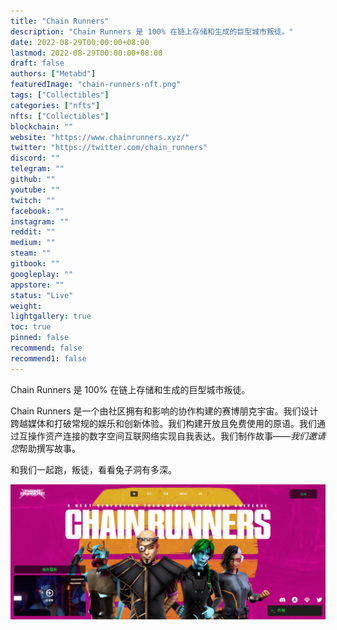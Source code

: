 ```yaml
---
title: "Chain Runners"
description: "Chain Runners 是 100% 在链上存储和生成的巨型城市叛徒。"
date: 2022-08-29T00:00:00+08:00
lastmod: 2022-08-29T00:00:00+08:00
draft: false
authors: ["Metabd"]
featuredImage: "chain-runners-nft.png"
tags: ["Collectibles"]
categories: ["nfts"]
nfts: ["Collectibles"]
blockchain: ""
website: "https://www.chainrunners.xyz/"
twitter: "https://twitter.com/chain_runners"
discord: ""
telegram: ""
github: ""
youtube: ""
twitch: ""
facebook: ""
instagram: ""
reddit: ""
medium: ""
steam: ""
gitbook: ""
googleplay: ""
appstore: ""
status: "Live"
weight: 
lightgallery: true
toc: true
pinned: false
recommend: false
recommend1: false
---
```

Chain Runners 是 100% 在链上存储和生成的巨型城市叛徒。

Chain Runners 是一个由社区拥有和影响的协作构建的赛博朋克宇宙。我们设计跨越媒体和打破常规的娱乐和创新体验。我们构建开放且免费使用的原语。我们通过互操作资产连接的数字空间互联网络实现自我表达。我们制作故事——*我们邀请您*帮助撰写故事。

和我们一起跑，叛徒，看看兔子洞有多深。

![nft](12321323.png)